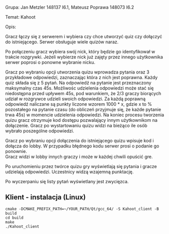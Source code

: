 Grupa: Jan Metzler 148137 I6.1, Mateusz Poprawa 148073 I6.2

Temat: Kahoot 

Opis:

Gracz łączy się z serwerem i wybiera czy chce utworzyć quiz czy dołączyć do istniejącego.
Serwer obsługuje wiele quizów naraz. 

Po połączeniu gracz wybiera swój nick, który będzie go identyfikował w trakcie rozgrywki. 
Jeżeli wybierze nick już zajęty przez innego użytkownika serwer poprosi o ponowne wybranie nicku.

Gracz po wybraniu opcji utworzenia quizu wprowadza pytania oraz 3 przykładowe odpowiedzi, zaznaczając która z nich jest poprawna. 
Każdy quiz składa się z 5 pytań. Na odpowiedź na pytanie jest przeznaczony maksymalny czas 45s. Możliwośc udzielenia odpowiedzi może stać się niedostępna przed upływem 45s, pod warunkiem, że 2/3 graczy biorących udział w rozgrywce udzieli swoich odpowiedzi. 
Za każdą poprawną odpowiedź naliczane są punkty liczone wzorem 1000 * x, gdzie x to % pozostałego na pytanie czasu (do obliczeń przyjmuje się, że każde pytanie trwa 45s) w momencie udzielenia odpowiedzi.
Na koniec procesu tworzenia quizu gracz otrzymuje kod dostępu pozwalający innym użytkownikom na dołączenie.
Gracz po wystartowaniu quizu widzi na bieżąco ile osób wybrało poszególne odpowiedzi.

Gracz po wybraniu opcji dołączenia do istniejącego quizu wpisuje kod i dołącza do lobby. 
W przypadku błędnego kodu serwer prosi o podanie go ponownie.  
Gracz widzi w lobby innych graczy i może w każdej chwili opuścić gre.

Po uruchomieniu przez twórce quizu gry wyświetlają się pytania i gracze udzielają odpowiedzi.
Uczestnicy widzą wzajemną punktację. 

Po wyczerpaniu się listy pytań wyświetlany jest zwycięzca.

## Klient - instalacja (Linux)
```
cmake -DCMAKE_PREFIX_PATH=~/YOUR_PATH/Qt/gcc_64/ -S Kahoot_client -B build
cd build
make
./Kahoot_client
```
